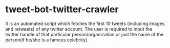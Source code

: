 # tweet-bot-twitter-crawler
It is an automated script which fetches the first 10 tweets (including images and retweets) of any twitter account. The user is required to input the twitter handle of that particular person/organization or just the name of the person(if he/she is a famous celebrity).
